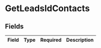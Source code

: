 # GetLeadsIdContacts


## Fields

| Field       | Type        | Required    | Description |
| ----------- | ----------- | ----------- | ----------- |